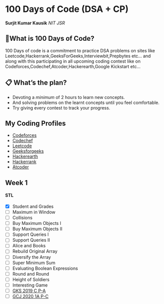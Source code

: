 # 100 Days of Code (DSA + CP)

**Surjit Kumar Kausik**
*NIT JSR*

## 🤔What is 100 Days of Code?
100 Days of code is a commitment to practice DSA problems on sites like Leetcode,Hackerrank,GeeksForGeeks,Interviewbit,Prepbytes etc... and along with this participating in all upcoming coding contest like on Codeforces,Codechef,Atcoder,Hackerearth,Google Kickstart etc...

## 📋 What’s the plan? 
- Devoting a *minimum* of 2 hours to learn new concepts.
- And solving problems on the learnt concepts until you feel comfortable.
- Try giving every contest to track your progress.

## My Coding Profiles

- [Codeforces](https://codeforces.com/profile/surjit_2001)
- [Codechef](https://www.codechef.com/users/surjit_2001)
- [Leetcode](https://leetcode.com/seasonal_2001/)
- [Geeksforgeeks](https://auth.geeksforgeeks.org/user/surjit20012001/profile)
- [Hackerearth](https://www.hackerearth.com/@surjit20012001)
- [Hackerrank](https://www.hackerrank.com/surjit20012001)
- [Atcoder](https://atcoder.jp/users/surjit_2001)

## Week 1

#### STL
* [x] Student and Grades
* [ ] Maximum in Window
* [ ] Collisions
* [ ] Buy Maximum Objects I
* [ ] Buy Maximum Objects II
* [ ] Support Queries I
* [ ] Support Queries II
* [ ] Alice and Books
* [ ] Rebuild Original Array
* [ ] Diversify the Array
* [ ] Super Minimum Sum
* [ ] Evaluating Boolean Expressions
* [ ] Round and Round
* [ ] Height of Soldiers
* [ ] Interesting Game
* [ ] [GKS 2019 C P-A](https://codingcompetitions.withgoogle.com/kickstart/round/0000000000050ff2/0000000000150aac)
* [ ] [GCJ 2020 1A P-C](https://codingcompetitions.withgoogle.com/codejam/round/000000000019fd74/00000000002b1355)